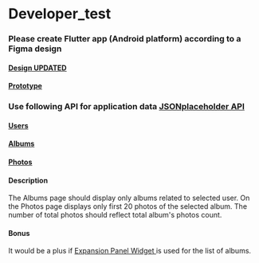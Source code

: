 # Developer_test
### Please create Flutter app (Android platform) according to a Figma design 
#### [Design UPDATED](https://www.figma.com/file/2bVcKXtciQcxeQvKuVeXLQ/Developer-Test?node-id=0%3A1)
#### [Prototype](https://www.figma.com/proto/2bVcKXtciQcxeQvKuVeXLQ/Developer-Test?node-id=0%3A1)
### Use following API for application data [JSONplaceholder API](https://jsonplaceholder.typicode.com/)
#### [Users](https://jsonplaceholder.typicode.com/users)
#### [Albums](https://jsonplaceholder.typicode.com/albums)
#### [Photos](https://jsonplaceholder.typicode.com/photos)

#### Description
The Albums page should display only albums related to selected user. On the Photos page displays only first 20 photos of the selected album. The number of total photos should reflect total album's photos count.
#### Bonus
It would be a plus if [Expansion Panel Widget ](https://api.flutter.dev/flutter/material/ExpansionPanel-class.html) is used for the list of albums.
